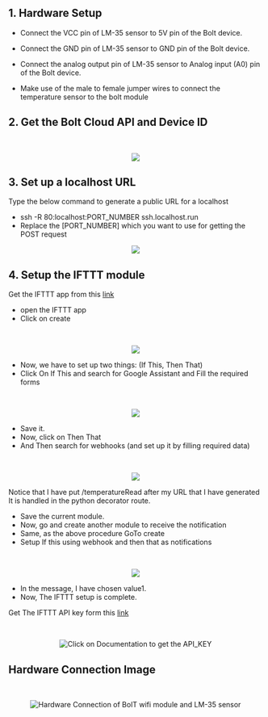 ## 1. Hardware Setup

- Connect the VCC pin of LM-35 sensor to 5V pin of the Bolt device.

- Connect the GND pin of LM-35 sensor to GND pin of the Bolt device.

- Connect the analog output pin of LM-35 sensor to Analog input (A0) pin of the Bolt device.

- Make use of the male to female jumper wires to connect the temperature sensor to the bolt module

## 2. Get the Bolt Cloud API and Device ID

<br/>
<p align="center">
    <img src="https://hackster.imgix.net/uploads/attachments/1198427/screenshot_from_2020-10-01_09-36-41_gI1ENSLyTI.png?auto=compress%2Cformat&w=740&h=555&fit=max">
</p>

## 3. Set up a localhost URL

Type the below command to generate a public URL for a localhost 

- ssh -R 80:localhost:PORT_NUMBER ssh.localhost.run
- Replace the [PORT_NUMBER] which you want to use for getting the POST request

<p align="center">
    <img src="https://hackster.imgix.net/uploads/attachments/1198431/screenshot_from_2020-10-01_09-45-19_mMtGetbZjv.png?auto=compress%2Cformat&w=740&h=555&fit=max">
</p>

## 4. Setup the IFTTT module

Get the IFTTT app from this [link](https://play.google.com/store/apps/details?id=com.ifttt.ifttt&hl=en_IN)

- open the IFTTT app
- Click on create

<br/>

<p align="center">
    <img src="https://hackster.imgix.net/uploads/attachments/1198432/screenshot_20201001-094633_hVutega7se.jpg?auto=compress%2Cformat&w=740&h=555&fit=max">
</p>

- Now, we have to set up two things: (If This, Then That)
- Click On If This and search for Google Assistant and Fill the required forms

<br/>
<p align="center">
    <img src="https://hackster.imgix.net/uploads/attachments/1198433/screenshot_20201001-094832_SIEhTG5btb.jpg?auto=compress%2Cformat&w=740&h=555&fit=max">
</p>

- Save it.
- Now, click on Then That
- And Then search for webhooks (and set up it by filling required data)

<br/>
<p align="center">
    <img src="https://hackster.imgix.net/uploads/attachments/1198434/screenshot_20201001-094839_YzOAhAI0Ow.jpg?auto=compress%2Cformat&w=740&h=555&fit=max">
</p>

Notice that I have put /temperatureRead after my URL that I have generated It is handled in the python decorator route.

- Save the current module.
- Now, go and create another module to receive the notification
- Same, as the above procedure GoTo create
- Setup If this using webhook and then that as notifications

<br/>
<p align="center">
    <img src="https://hackster.imgix.net/uploads/attachments/1198437/screenshot_20201001-095416_VFu9S14L9b.jpg?auto=compress%2Cformat&w=740&h=555&fit=max">
</p>

- In the message, I have chosen value1.
- Now, The IFTTT setup is complete.

Get The IFTTT API key form this [link](https://ifttt.com/maker_webhooks)

<br/>
<p align="center">
    <img src="https://hackster.imgix.net/uploads/attachments/1198442/screenshot_from_2020-10-01_10-02-17_L8WPe6GY0H.png?auto=compress%2Cformat&w=740&h=555&fit=max" title="Click on Documentation to get the API_KEY">
</p>

## Hardware Connection Image

<br/>
<p align="center">
    <img src="https://hackster.imgix.net/uploads/attachments/1198445/bc4efe5-10_eGgJFkOKnE.jpg?auto=compress%2Cformat&w=740&h=555&fit=max" title="Hardware Connection of BolT wifi module and LM-35 sensor">
</p>
